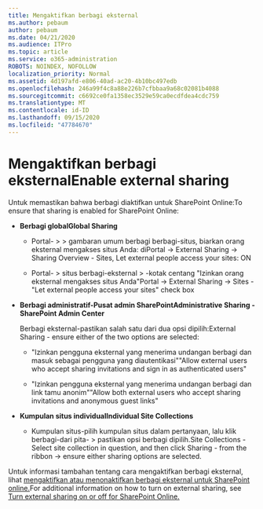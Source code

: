 ```yaml
---
title: Mengaktifkan berbagi eksternal
ms.author: pebaum
author: pebaum
ms.date: 04/21/2020
ms.audience: ITPro
ms.topic: article
ms.service: o365-administration
ROBOTS: NOINDEX, NOFOLLOW
localization_priority: Normal
ms.assetid: 4d197afd-e806-40ad-ac20-4b10bc497edb
ms.openlocfilehash: 246a99f4c8a88e226b7cfbbaa9a68c02081b4088
ms.sourcegitcommit: c6692ce0fa1358ec3529e59ca0ecdfdea4cdc759
ms.translationtype: MT
ms.contentlocale: id-ID
ms.lasthandoff: 09/15/2020
ms.locfileid: "47784670"
---
```

# <a name="enable-external-sharing"></a><span data-ttu-id="9afd7-102">Mengaktifkan berbagi eksternal</span><span class="sxs-lookup"><span data-stu-id="9afd7-102">Enable external sharing</span></span>

 <span data-ttu-id="9afd7-103">Untuk memastikan bahwa berbagi diaktifkan untuk SharePoint Online:</span><span class="sxs-lookup"><span data-stu-id="9afd7-103">To ensure that sharing is enabled for SharePoint Online:</span></span>
  
- <span data-ttu-id="9afd7-104">**Berbagi global**</span><span class="sxs-lookup"><span data-stu-id="9afd7-104">**Global Sharing**</span></span>
    
  - <span data-ttu-id="9afd7-105">Portal- \> \> gambaran umum berbagi berbagi-situs, biarkan orang eksternal mengakses situs Anda: di</span><span class="sxs-lookup"><span data-stu-id="9afd7-105">Portal -\> External Sharing -\> Sharing Overview - Sites, Let external people access your sites: ON</span></span>
    
  - <span data-ttu-id="9afd7-106">Portal- \> situs berbagi-eksternal \> -kotak centang "Izinkan orang eksternal mengakses situs Anda"</span><span class="sxs-lookup"><span data-stu-id="9afd7-106">Portal -\> External Sharing -\> Sites - "Let external people access your sites" check box</span></span>
    
- <span data-ttu-id="9afd7-107">**Berbagi administratif-Pusat admin SharePoint**</span><span class="sxs-lookup"><span data-stu-id="9afd7-107">**Administrative Sharing - SharePoint Admin Center**</span></span>
    
    <span data-ttu-id="9afd7-108">Berbagi eksternal-pastikan salah satu dari dua opsi dipilih:</span><span class="sxs-lookup"><span data-stu-id="9afd7-108">External Sharing - ensure either of the two options are selected:</span></span>
    
  - <span data-ttu-id="9afd7-109">"Izinkan pengguna eksternal yang menerima undangan berbagi dan masuk sebagai pengguna yang diautentikasi"</span><span class="sxs-lookup"><span data-stu-id="9afd7-109">"Allow external users who accept sharing invitations and sign in as authenticated users"</span></span>
    
  - <span data-ttu-id="9afd7-110">"Izinkan pengguna eksternal yang menerima undangan berbagi dan link tamu anonim"</span><span class="sxs-lookup"><span data-stu-id="9afd7-110">"Allow both external users who accept sharing invitations and anonymous guest links"</span></span>
    
- <span data-ttu-id="9afd7-111">**Kumpulan situs individual**</span><span class="sxs-lookup"><span data-stu-id="9afd7-111">**Individual Site Collections**</span></span>
    
  - <span data-ttu-id="9afd7-112">Kumpulan situs-pilih kumpulan situs dalam pertanyaan, lalu klik berbagi-dari pita- \> pastikan opsi berbagi dipilih.</span><span class="sxs-lookup"><span data-stu-id="9afd7-112">Site Collections - Select site collection in question, and then click Sharing - from the ribbon -\> ensure either sharing options are selected.</span></span>
    
<span data-ttu-id="9afd7-113">Untuk informasi tambahan tentang cara mengaktifkan berbagi eksternal, lihat [mengaktifkan atau menonaktifkan berbagi eksternal untuk SharePoint online.](https://go.microsoft.com/fwlink/?linkid=2047681&amp;clcid=0x409)</span><span class="sxs-lookup"><span data-stu-id="9afd7-113">For additional information on how to turn on external sharing, see [Turn external sharing on or off for SharePoint Online.](https://go.microsoft.com/fwlink/?linkid=2047681&amp;clcid=0x409)</span></span>
  

